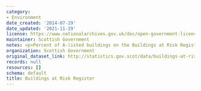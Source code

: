 ```yaml
---
category:
- Environment
date_created: '2014-07-29'
date_updated: '2021-11-29'
license: https://www.nationalarchives.gov.uk/doc/open-government-licence/version/3/
maintainer: Scottish Government
notes: <p>Percent of A-listed buildings on the Buildings at Risk Register (BARR)</p>
organization: Scottish Government
original_dataset_link: http://statistics.gov.scot/data/buildings-at-risk-register
records: null
resources: []
schema: default
title: Buildings at Risk Register
---
```

